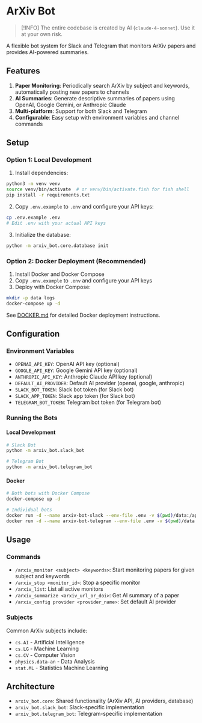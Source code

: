 # ArXiv Bot

> [!INFO]
> The entire codebase is created by AI (`claude-4-sonnet`). Use it at your own risk.


A flexible bot system for Slack and Telegram that monitors ArXiv papers and provides AI-powered summaries.

## Features

1. **Paper Monitoring**: Periodically search ArXiv by subject and keywords, automatically posting new papers to channels
2. **AI Summaries**: Generate descriptive summaries of papers using OpenAI, Google Gemini, or Anthropic Claude
3. **Multi-platform**: Support for both Slack and Telegram
4. **Configurable**: Easy setup with environment variables and channel commands

## Setup

### Option 1: Local Development
1. Install dependencies:
```bash
python3 -m venv venv
source venv/bin/activate  # or venv/bin/activate.fish for fish shell
pip install -r requirements.txt
```

2. Copy `.env.example` to `.env` and configure your API keys:
```bash
cp .env.example .env
# Edit .env with your actual API keys
```

3. Initialize the database:
```bash
python -m arxiv_bot.core.database init
```

### Option 2: Docker Deployment (Recommended)
1. Install Docker and Docker Compose
2. Copy `.env.example` to `.env` and configure your API keys
3. Deploy with Docker Compose:
```bash
mkdir -p data logs
docker-compose up -d
```

See [DOCKER.md](DOCKER.md) for detailed Docker deployment instructions.

## Configuration

### Environment Variables

- `OPENAI_API_KEY`: OpenAI API key (optional)
- `GOOGLE_API_KEY`: Google Gemini API key (optional)
- `ANTHROPIC_API_KEY`: Anthropic Claude API key (optional)
- `DEFAULT_AI_PROVIDER`: Default AI provider (openai, google, anthropic)
- `SLACK_BOT_TOKEN`: Slack bot token (for Slack bot)
- `SLACK_APP_TOKEN`: Slack app token (for Slack bot)
- `TELEGRAM_BOT_TOKEN`: Telegram bot token (for Telegram bot)

### Running the Bots

#### Local Development
```bash
# Slack Bot
python -m arxiv_bot.slack_bot

# Telegram Bot
python -m arxiv_bot.telegram_bot
```

#### Docker
```bash
# Both bots with Docker Compose
docker-compose up -d

# Individual bots
docker run -d --name arxiv-bot-slack --env-file .env -v $(pwd)/data:/app/data arxiv-bot-slack
docker run -d --name arxiv-bot-telegram --env-file .env -v $(pwd)/data:/app/data arxiv-bot-telegram
```

## Usage

### Commands

- `/arxiv_monitor <subject> <keywords>`: Start monitoring papers for given subject and keywords
- `/arxiv_stop <monitor_id>`: Stop a specific monitor
- `/arxiv_list`: List all active monitors
- `/arxiv_summarize <arxiv_url_or_doi>`: Get AI summary of a paper
- `/arxiv_config provider <provider_name>`: Set default AI provider

### Subjects

Common ArXiv subjects include:
- `cs.AI` - Artificial Intelligence
- `cs.LG` - Machine Learning
- `cs.CV` - Computer Vision
- `physics.data-an` - Data Analysis
- `stat.ML` - Statistics Machine Learning

## Architecture

- `arxiv_bot.core`: Shared functionality (ArXiv API, AI providers, database)
- `arxiv_bot.slack_bot`: Slack-specific implementation
- `arxiv_bot.telegram_bot`: Telegram-specific implementation 